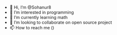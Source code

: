 - 👋 Hi, I’m @Sohanur8
- 👀 I’m interested in programming
- 🌱 I’m currently learning math
- 💞️ I’m looking to collaborate on open source project
- 📫 How to reach me ()

<!---
Sohanur8/Sohanur8 is a ✨ special ✨ repository because its `README.md` (this file) appears on your GitHub profile.
You can click the Preview link to take a look at your changes.
--->
